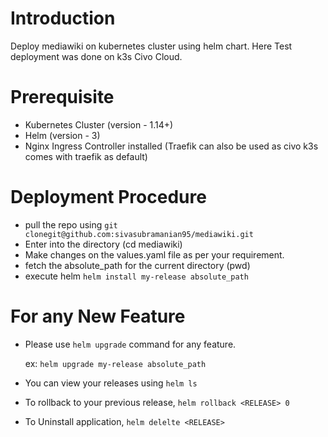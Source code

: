 # Introduction
Deploy mediawiki on kubernetes cluster using helm chart.
Here Test deployment was done on k3s Civo Cloud.

# Prerequisite
- Kubernetes Cluster (version - 1.14+)
- Helm (version - 3)
- Nginx Ingress Controller installed (Traefik can also be used as civo k3s comes with traefik as default)

# Deployment Procedure
- pull the repo using `git clonegit@github.com:sivasubramanian95/mediawiki.git`
- Enter into the directory (cd mediawiki)
- Make changes on the values.yaml file as per your requirement.
- fetch the absolute_path for the current directory (pwd)
- execute helm ``helm install my-release absolute_path``

# For any New Feature

- Please use `helm upgrade` command for any feature.

  ex: `helm upgrade my-release absolute_path`

- You can view your releases using 
      `helm ls` 
- To rollback to your previous release,
      `helm rollback <RELEASE> 0`
- To Uninstall application,
      `helm delelte <RELEASE>`
